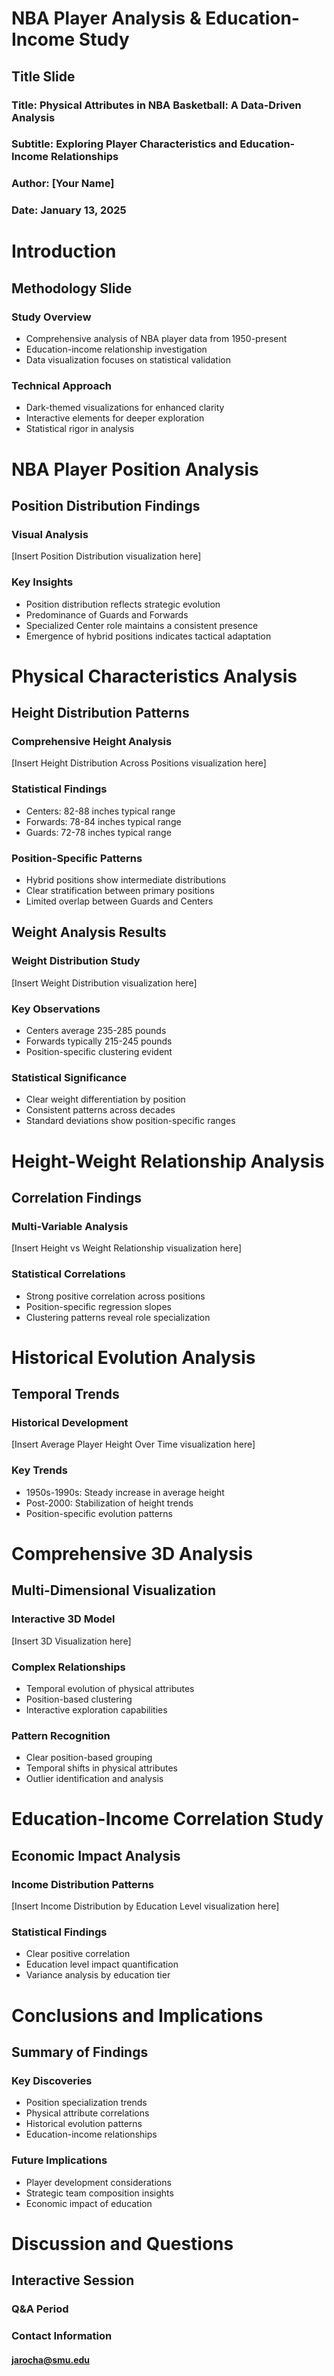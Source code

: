 # NBA Player Analysis & Education-Income Study
## Title Slide
### Title: Physical Attributes in NBA Basketball: A Data-Driven Analysis
### Subtitle: Exploring Player Characteristics and Education-Income Relationships
### Author: [Your Name]
### Date: January 13, 2025

# Introduction 
## Methodology Slide
### Study Overview
- Comprehensive analysis of NBA player data from 1950-present
- Education-income relationship investigation
- Data visualization focuses on statistical validation
### Technical Approach
- Dark-themed visualizations for enhanced clarity
- Interactive elements for deeper exploration
- Statistical rigor in analysis

# NBA Player Position Analysis
## Position Distribution Findings
### Visual Analysis
[Insert Position Distribution visualization here]
### Key Insights
- Position distribution reflects strategic evolution
- Predominance of Guards and Forwards
- Specialized Center role maintains a consistent presence
- Emergence of hybrid positions indicates tactical adaptation

# Physical Characteristics Analysis
## Height Distribution Patterns
### Comprehensive Height Analysis
[Insert Height Distribution Across Positions visualization here]
### Statistical Findings
- Centers: 82-88 inches typical range
- Forwards: 78-84 inches typical range
- Guards: 72-78 inches typical range
### Position-Specific Patterns
- Hybrid positions show intermediate distributions
- Clear stratification between primary positions
- Limited overlap between Guards and Centers

## Weight Analysis Results
### Weight Distribution Study
[Insert Weight Distribution visualization here]
### Key Observations
- Centers average 235-285 pounds
- Forwards typically 215-245 pounds
- Position-specific clustering evident
### Statistical Significance
- Clear weight differentiation by position
- Consistent patterns across decades
- Standard deviations show position-specific ranges

# Height-Weight Relationship Analysis
## Correlation Findings
### Multi-Variable Analysis
[Insert Height vs Weight Relationship visualization here]
### Statistical Correlations
- Strong positive correlation across positions
- Position-specific regression slopes
- Clustering patterns reveal role specialization

# Historical Evolution Analysis
## Temporal Trends
### Historical Development
[Insert Average Player Height Over Time visualization here]
### Key Trends
- 1950s-1990s: Steady increase in average height
- Post-2000: Stabilization of height trends
- Position-specific evolution patterns

# Comprehensive 3D Analysis
## Multi-Dimensional Visualization
### Interactive 3D Model
[Insert 3D Visualization here]
### Complex Relationships
- Temporal evolution of physical attributes
- Position-based clustering
- Interactive exploration capabilities
### Pattern Recognition
- Clear position-based grouping
- Temporal shifts in physical attributes
- Outlier identification and analysis

# Education-Income Correlation Study
## Economic Impact Analysis
### Income Distribution Patterns
[Insert Income Distribution by Education Level visualization here]
### Statistical Findings
- Clear positive correlation
- Education level impact quantification
- Variance analysis by education tier

# Conclusions and Implications
## Summary of Findings
### Key Discoveries
- Position specialization trends
- Physical attribute correlations
- Historical evolution patterns
- Education-income relationships
### Future Implications
- Player development considerations
- Strategic team composition insights
- Economic impact of education

# Discussion and Questions
## Interactive Session
### Q&A Period
### Contact Information
#### jarocha@smu.edu


